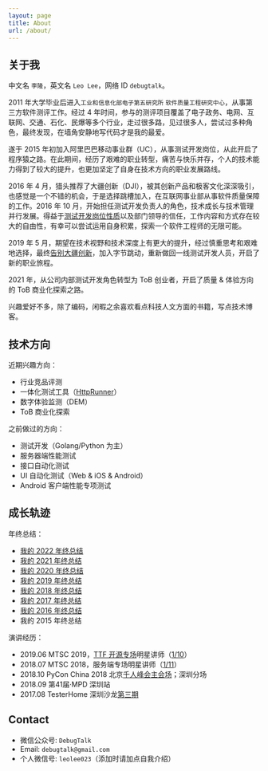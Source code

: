 ```yaml
---
layout: page
title: About
url: /about/
---
```


## 关于我

中文名 `李隆`，英文名 `Leo Lee`，网络 ID `debugtalk`。

2011 年大学毕业后进入`工业和信息化部电子第五研究所` `软件质量工程研究中心`，从事第三方软件测评工作。经过 4 年时间，参与的测评项目覆盖了电子政务、电网、互联网、交通、石化、民爆等多个行业，走过很多路，见过很多人，尝试过多种角色，最终发现，在墙角安静地写代码才是我的最爱。

遂于 2015 年初加入阿里巴巴移动事业群（UC），从事测试开发岗位，从此开启了程序猿之路。在此期间，经历了艰难的职业转型，痛苦与快乐并存，个人的技术能力得到了较大的提升，也更加坚定了自身在技术方向的职业发展路线。

2016 年 4 月，猎头推荐了大疆创新（DJI），被其创新产品和极客文化深深吸引，也感觉是一个不错的机会，于是选择跳槽加入，在互联网事业部从事软件质量保障的工作。2016 年 10 月，开始担任测试开发负责人的角色，技术成长与技术管理并行发展。得益于[测试开发岗位性质][1]以及部门领导的信任，工作内容和方式存在较大的自由性，有幸可以尝试运用自身积累，探索一个软件工程师的无限可能。

2019 年 5 月，期望在技术视野和技术深度上有更大的提升，经过慎重思考和艰难地选择，最终[告别大疆创新][2]，加入字节跳动，重新做回一线测试开发人员，开启了新的职业旅程。

2021 年，从公司内部测试开发角色转型为 ToB 创业者，开启了质量 & 体验方向的 ToB 商业化探索之路。

兴趣爱好不多，除了编码，闲暇之余喜欢看点科技人文方面的书籍，写点技术博客。


## 技术方向

近期兴趣方向：

- 行业竞品评测
- 一体化测试工具（[HttpRunner]）
- 数字体验监测（DEM）
- ToB 商业化探索

之前做过的方向：

- 测试开发（Golang/Python 为主）
- 服务器端性能测试
- 接口自动化测试
- UI 自动化测试（Web & iOS & Android）
- Android 客户端性能专项测试


## 成长轨迹

年终总结：

- [我的 2022 年终总结](/post/my-2022-summary)
- [我的 2021 年终总结](/post/my-2021-summary)
- [我的 2020 年终总结](/post/my-2020-summary)
- [我的 2019 年终总结](/post/my-2019-summary)
- [我的 2018 年终总结](/post/my-2018-summary)
- [我的 2017 年终总结](/post/my-2017-summary)
- [我的 2016 年终总结](/post/my-2016-summary)
- 我的 2015 年终总结

演讲经历：

- 2019.06 MTSC 2019，[TTF 开源专场][3]明星讲师（[1/10][MTSC2019-rank]）
- 2018.07 MTSC 2018，服务端专场明星讲师（[1/11][MTSC2018-rank]）
- 2018.10 PyCon China 2018 北京[千人峰会主会场][4]；深圳分场
- 2018.09 第41届·MPD 深圳站
- 2017.08 TesterHome 深圳沙龙[第三期][TesterHome-salon-sz-3]


## Contact

- 微信公众号: `DebugTalk`
- Email: `debugtalk@gmail.com`
- 个人微信号: `leolee023`（添加时请加点自我介绍）


[1]: /post/SDET-Value-Measurement
[2]: /post/dji-graduated
[3]: /post/MTSC-2019
[4]: /post/pycon-china-2018
[HttpRunner]: https://github.com/httprunner/httprunner
[TesterHome-salon-sz-3]: https://testerhome.com/topics/9755
[MTSC2019-rank]: https://testerhome.com/topics/20059
[MTSC2018-rank]: https://testerhome.com/topics/15163
